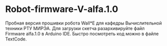 # Robot-firmware-V-alfa.1.0
Пробная версия прошивки робота Wall*E для кафедры Вычислительной техники РТУ МИРЭА.
Для загрузки скетча разархивируйте файл Firmware alfa.1.0 в Arduino IDE.
Быстро посмотреть код можно в файле TextCode.
